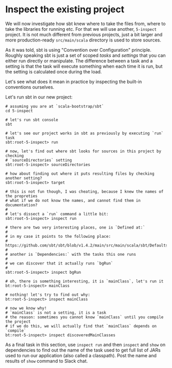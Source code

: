 # Inspect the existing project

We will now investigate how sbt knew where to take the files from, where to take
the libraries for running etc. For that we will use another, `5-inspect` project.
It is not much different from previous projects, just a bit larger and more
production-ready `src/main/scala` directory is used to store sources.

As it was told, sbt is using "Convention over Configuration" principle. Roughly
speaking sbt is just a set of scoped *tasks* and *settings* that you can either
run directly or manipulate. The difference between a task and a setting is that
the task will execute something when each time it is run, but the setting is
calculated once during the load.

Let's see what does it mean in practice by inspecting the built-in conventions
ourselves.

Let's run sbt in our new project:
```
# assuming you are at `scala-bootstrap/sbt`
cd 5-inspect

# let's run sbt console
sbt

# let's see our project works in sbt as previously by executing `run` task
sbt:root-5-inspect> run

# now, let's find out where sbt looks for sources in this project by checking
# `sourceDirectories` setting
sbt:root-5-inspect> sourceDirectories

# how about finding out where it puts resulting files by checking another setting?
sbt:root-5-inspect> target

# this is not fun though, I was cheating, because I knew the names of the propreties
# what if we do not know the names, and cannot find them in documentation?
#
# let's dissect a `run` command a little bit:
sbt:root-5-inspect> inspect run

# there are two very interesting places, one is `Defined at:`
#
# in my case it points to the following place:
# https://github.com/sbt/sbt/blob/v1.4.2/main/src/main/scala/sbt/Defaults.scala#L907
#
# another is `Dependencies:` with the tasks this one runs
#
# we can discover that it actually runs `bgRun`
#
sbt:root-5-inspect> inspect bgRun

# oh, there is something interesting, it is `mainClass`, let's run it
bt:root-5-inspect> mainClass

# nothing! let's try to find out why:
bt:root-5-inspect> inspect mainClass

# now we know why!
# `mainClass` is not a setting, it is a task
# the reason: sometimes you cannot know `mainClass` until you compile the project
# if we do this, we will actually find that `mainClass` depends on `compile`
bt:root-5-inspect> inspect discoveredMainClasses
```

As a final task in this section, use `inspect run` and then `inspect` and `show`
on dependencies to find out the name of the task used to get full list of JARs
used to run our application (also called a classpath). Post the name and results
of `show` command to Slack chat.
